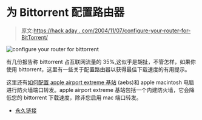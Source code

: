 # 为 Bittorrent 配置路由器

> 原文:[https://hack aday . com/2004/11/07/configure-your-router-for-BitTorrent/](https://hackaday.com/2004/11/07/configure-your-router-for-bittorrent/)

![configure your router for bittorrent](img/d07737ef43e5c1a399c28e1145bab9af.png)

有几份报告称 bittorrent 占互联网流量的 35%,这似乎是胡扯，不管怎样，如果你使用 bittorrent，这里有一些关于配置路由器以获得最佳下载速度的有用提示。

这里还有[如何配置 apple airport extreme 基站](%0Ahttp://www.blueskyis.com/bittorrent/airportforwarding.php%0A) (aebs)和 apple macintosh 电脑进行防火墙端口转发。apple airport extreme 基站包括一个内建防火墙，它会降低您的 bittorrent 下载速度，除非您启用 mac 端口转发。

*   [永久链接](http://p2p.weblogsinc.com/entry/0401842428674831/)